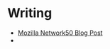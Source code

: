 # Writing
- [Mozilla Network50 Blog Post](https://medium.com/read-write-participate/seeing-something-different-about-technology-1fff1cbfd4fc)
- 
